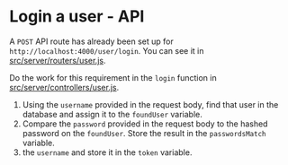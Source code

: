 # Login a user - API

A `POST` API route has already been set up for `http://localhost:4000/user/login`. You can see it in [src/server/routers/user.js](../src/server/routers/user.js).

Do the work for this requirement in the `login` function in [src/server/controllers/user.js](../src/server/controllers/user.js).

1. Using the `username` provided in the request body, find that user in the database and assign it to the `foundUser` variable.
2. Compare the `password` provided in the request body to the hashed password on the `foundUser`. Store the result in the `passwordsMatch` variable.
3. the `username` and store it in the `token` variable.

